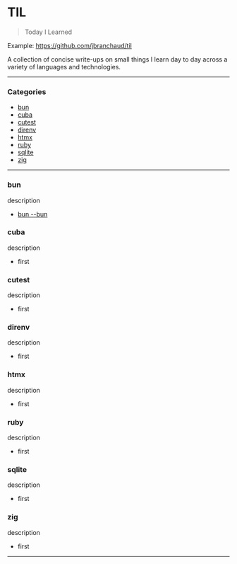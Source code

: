 # TIL

> Today I Learned

Example: https://github.com/jbranchaud/til

A collection of concise write-ups on small things I learn day to day across a
variety of languages and technologies.

---

### Categories

- [bun](#bun)
- [cuba](#cuba)
- [cutest](#cutest)
- [direnv](#direnv)
- [htmx](#htmx)
- [ruby](#ruby)
- [sqlite](#sqlite)
- [zig](#zig)

---

### bun

description

- [bun --bun](bun/bun-flag.md)

### cuba

description

- first

### cutest

description

- first

### direnv

description

- first

### htmx

description

- first

### ruby

description

- first

### sqlite

description

- first

### zig

description

- first

---
